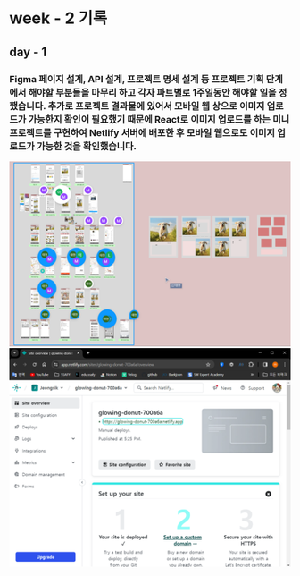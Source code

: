 # week - 2 기록

## day - 1

### Figma 페이지 설계, API 설계, 프로젝트 명세 설계 등 프로젝트 기획 단계에서 해야할 부분들을 마무리 하고 각자 파트별로 1주일동안 해야할 일을 정했습니다. 추가로 프로젝트 결과물에 있어서 모바일 웹 상으로 이미지 업로드가 가능한지 확인이 필요했기 때문에 React로 이미지 업로드를 하는 미니 프로젝트를 구현하여 Netlify 서버에 배포한 후 모바일 웹으로도 이미지 업로드가 가능한 것을 확인했습니다.

![Alt text](week2-day-1.PNG)
![Alt text](week2-day-2.PNG)
